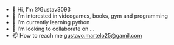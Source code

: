 - 👋 Hi, I’m @Gustav3093
- 👀 I’m interested in videogames, books, gym and programming
- 🌱 I’m currently learning python
- 💞️ I’m looking to collaborate on ...
- 📫 How to reach me gustavo.martelo25@gamil.com

<!---
Gustav3093/Gustav3093 is a ✨ special ✨ repository because its `README.md` (this file) appears on your GitHub profile.
You can click the Preview link to take a look at your changes.
--->
